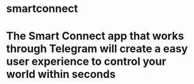 # smartconnect

# The Smart Connect app that works through Telegram will create a easy user experience to control your world within seconds
